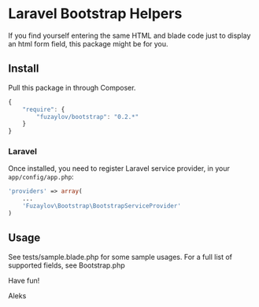# Laravel Bootstrap Helpers

If you find yourself entering the same HTML and blade code just to display an html form field, this package might be for you.

## Install

Pull this package in through Composer.

```js
{
    "require": {
        "fuzaylov/bootstrap": "0.2.*"
    }
}
```

### Laravel

Once installed, you need to register Laravel service provider, in your `app/config/app.php`:

```php
'providers' => array(
	...
    'Fuzaylov\Bootstrap\BootstrapServiceProvider'
)
```

## Usage

See tests/sample.blade.php for some sample usages. For a full list of supported fields, see Bootstrap.php

Have fun!

Aleks